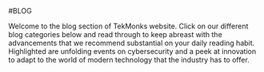 <div class="mainblog" markdown="1">
#BLOG

Welcome to the blog section of TekMonks website. Click on our different blog categories below and read through to keep abreast with the advancements that we recommend substantial on your daily reading habit. Highlighted are unfolding events on cybersecurity and a peek at innovation to adapt to the world of modern technology that the industry has to offer.
</div>
